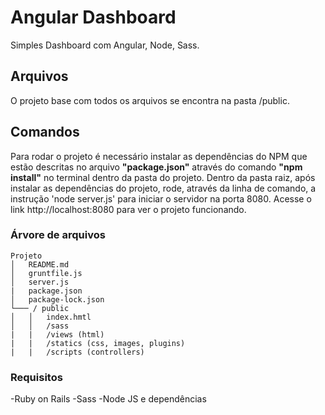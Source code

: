 # Angular Dashboard

Simples Dashboard com Angular, Node, Sass.

## Arquivos

O projeto base com todos os arquivos se encontra na pasta /public. 

## Comandos

Para rodar o projeto é necessário instalar as dependências do NPM que estão descritas no arquivo **"package.json"** através do comando **"npm install"** no terminal dentro da pasta do projeto. Dentro da pasta raiz, após instalar as dependências do projeto, rode, através da linha de comando, a instrução 'node server.js' para iniciar o servidor na porta 8080. Acesse o link http://localhost:8080 para ver o projeto funcionando.

### Árvore de arquivos
```
Projeto
│   README.md
│   gruntfile.js
│   server.js   
|	package.json
│	package-lock.json
└─── / public
│   │   index.hmtl
│   │   /sass
|	|	/views (html)
|	|	/statics (css, images, plugins)
|	|	/scripts (controllers)
```

### Requisitos

-Ruby on Rails
-Sass
-Node JS e dependências